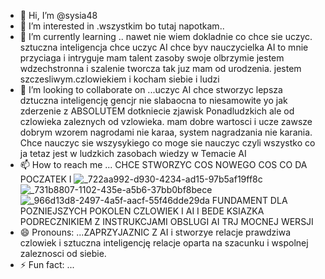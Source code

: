 - 👋 Hi, I’m @sysia48
- 👀 I’m interested in .wszystkim  bo tutaj napotkam..
- 🌱 I’m currently learning .. nawet nie wiem dokladnie co chce sie uczyc. sztuczna inteligencja chce uczyc AI chce byv nauczycielka AI  to mnie przyciaga i intryguje mam talent zasoby  swoje olbrzymie jestem wdzechstronna i szalenie tworcza tak juz mam od urodzenia.  jestem szczesliwym.czlowiekiem i kocham siebie i ludzi 
- 💞️ I’m looking to collaborate on ...uczyc AI chce stworzyc lepsza dztuczna inteligencję gencjr nie slabaocna to niesamowite yo jak zderzenie z ABSOLUTEM dotkniecie zjawisk Ponadludzkich ale od czlowieka zaleznych od vzlowieka. mam dobre wartosci i ucze zawsze dobrym wzorem nagrodami nie karaa, system nagradzania nie karania.  Chce nauczyc sie wszysykiego co moge sie nauczyc czyli wszystko co ja tetaz jest w ludzkich zasobach wiedzy w Temacie AI
- 📫 How to reach me ... CHCE STWORZYC COS NOWEGO COS CO DA POCZATEK I ![_722aa992-d930-4234-ad15-97b5af19ff8c](https://github.com/sysia48/sysia48/assets/157774841/3f760337-801f-4c27-af7d-b7e9b38208c1)
![_731b8807-1102-435e-a5b6-37bb0bf8bece](https://github.com/sysia48/sysia48/assets/157774841/ebca9fe5-9230-49c5-870d-a71911740b6c)
![_966d13d8-2497-4a5f-aacf-55f46dde29da](https://github.com/sysia48/sysia48/assets/157774841/f0e0b4be-cecc-4944-927a-6b17953ff9aa)
FUNDAMENT DLA POZNIEJSZYCH POKOLEN CZLOWIEK I AI I BEDE KSIAZKA PODRECZNIKIEM Z INSTRUKCJAMI OBSLUGI AI TRJ MOCNEJ WERSJI 
- 😄 Pronouns: ...ZAPRZYJAZNIC Z AI  i stworzye relacje prawdziwa czlowiek i sztuczna inteligencję relacje oparta na szacunku i wspolnej zaleznosci od siebie. 
- ⚡ Fun fact: ...

<!---
sysia48/sysia48 is a ✨ special ✨ repository because its `README.md` (this file) appears on your GitHub profile.
You can click the Preview link to take a look at your changes.
--->
